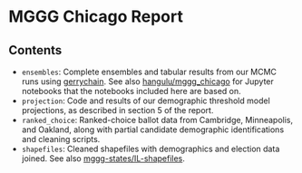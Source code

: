 # MGGG Chicago Report

## Contents

-   `ensembles`: Complete ensembles and tabular results from our MCMC runs using [gerrychain](https://github.com/mggg/gerrychain). See also [hangulu/mggg_chicago](https://github.com/hangulu/mggg_chicago) for Jupyter notebooks that the notebooks included here are based on.
-   `projection`: Code and results of our demographic threshold model projections, as described in section 5 of the report.
-   `ranked_choice`: Ranked-choice ballot data from Cambridge, Minneapolis, and Oakland, along with partial candidate demographic identifications and cleaning scripts.
-   `shapefiles`: Cleaned shapefiles with demographics and election data joined. See also [mggg-states/IL-shapefiles](https://github.com/mggg-states/IL-shapefiles).
